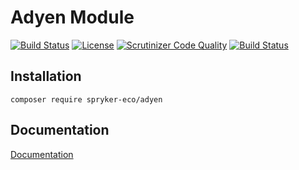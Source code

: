 # Adyen Module

[![Build Status](https://travis-ci.org/spryker-eco/adyen.svg?branch=master)](https://travis-ci.org/spryker-eco/adyen)
[![License](https://img.shields.io/github/license/spryker-eco/adyen.svg?b=master)](https://github.com/spryker-eco/adyen)
[![Scrutinizer Code Quality](https://scrutinizer-ci.com/g/spryker-eco/adyen/badges/quality-score.png?b=master)](https://scrutinizer-ci.com/g/spryker-eco/adyen/?branch=master)
[![Build Status](https://scrutinizer-ci.com/g/spryker-eco/adyen/badges/build.png?b=master)](https://scrutinizer-ci.com/g/spryker-eco/adyen/build-status/master)

## Installation

```
composer require spryker-eco/adyen
```

## Documentation

[Documentation](https://documentation.spryker.com/industry_partners/payment/adyen/adyen.htm)